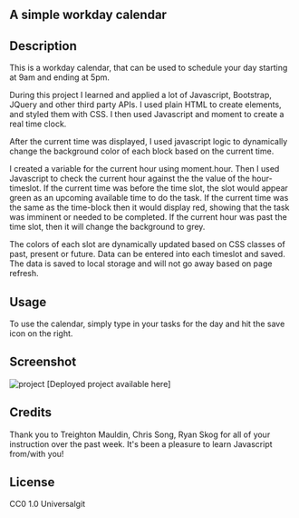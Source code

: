 ## A simple workday calendar
## Description
This is a workday calendar, that can be used to schedule your day starting at 9am and ending at 5pm.

During this project I learned and applied a lot of Javascript, Bootstrap, JQuery and other third party APIs. I used plain HTML to create elements, and styled them with CSS. I then used Javascript and moment to create a real time clock.

After the current time was displayed, I used javascript logic to dynamically change the background color of each block based on the current time.

I created a variable for the current hour using moment.hour. Then I used Javascript to check the current hour against the the value of the hour-timeslot. If the current time was before the time slot, the slot would appear green as an upcoming available time to do the task. If the current time was the same as the time-block then it would display red, showing that the task was imminent or needed to be completed. If the current hour was past the time slot, then it will change the background to grey.

The colors of each slot are dynamically updated based on CSS classes of past, present or future. Data can be entered into each timeslot and saved. The data is saved to local storage and will not go away based on page refresh.
## Usage
To use the calendar, simply type in your tasks for the day and hit the save icon on the right.
## Screenshot
![project]()
[Deployed project available here]
## Credits

Thank you to Treighton Mauldin, Chris Song, Ryan Skog for all of your instruction over the past week. It's been a pleasure to learn Javascript from/with you!
## License

CC0 1.0 Universalgit